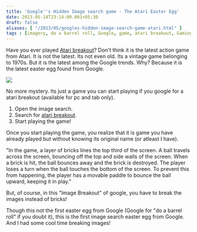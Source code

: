```yaml
---
title: 'Google''s Hidden Image search game - The Atari Easter Egg'
date: 2013-05-14T23:14:00.001+05:30
draft: false
aliases: [ "/2013/05/googles-hidden-image-search-game-atari.html" ]
tags : [imagery, do a barrel roll, Google, game, atari breakout, Gaming, News, Search engine]
---
```


Have you ever played [Atari breakout](http://en.wikipedia.org/wiki/Breakout_(video_game))? Don't think it is the latest action game from Atari. It is not the latest. Its not even old. Its a vintage game belonging to 1970s. But it is the latest among the Google trends. Why? Because it is the latest easter egg found from Google.  
  

[![](http://4.bp.blogspot.com/-47LWDexP5Fk/UZJ0vGsGFHI/AAAAAAAABcQ/pHdQCDqSQHw/s640/atari+breakout.png)](http://4.bp.blogspot.com/-47LWDexP5Fk/UZJ0vGsGFHI/AAAAAAAABcQ/pHdQCDqSQHw/s1600/atari+breakout.png)

  
No more mystery. Its just a game you can start playing if you google for a atari breakout (available for pc and tab only).  
  
  

1.  Open the image search.
2.  Search for [atari breakout](https://www.google.com/search?tbm=isch&q=atari+breakout).
3.  Start playing the game!

Once you start playing the game, you realize that it is game you have already played but without knowing its original name (or atleast I have).  
  
"In the game, a layer of bricks lines the top third of the screen. A ball travels across the screen, bouncing off the top and side walls of the screen. When a brick is hit, the ball bounces away and the brick is destroyed. The player loses a turn when the ball touches the bottom of the screen. To prevent this from happening, the player has a movable paddle to bounce the ball upward, keeping it in play."  
  
But, of course, in this "Image Breakout" of google, you have to break the images instead of bricks!  
  
Though this not the first easter egg from Google (Google for "do a barrel roll" if you doubt it), this is the first image search easter egg from Google. And I had some cool time breaking images!
